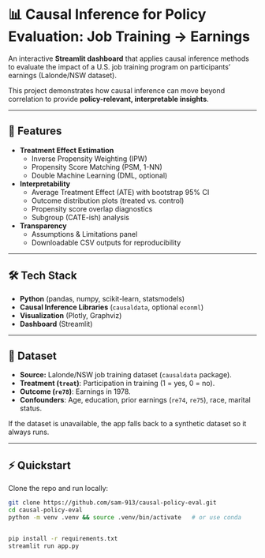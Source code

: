 # 📊 Causal Inference for Policy Evaluation: Job Training → Earnings

An interactive **Streamlit dashboard** that applies causal inference methods to evaluate the impact of a U.S. job training program on participants’ earnings (Lalonde/NSW dataset).

This project demonstrates how causal inference can move beyond correlation to provide **policy-relevant, interpretable insights**.

---

## 🚀 Features
- **Treatment Effect Estimation**
  - Inverse Propensity Weighting (IPW)
  - Propensity Score Matching (PSM, 1-NN)
  - Double Machine Learning (DML, optional)
- **Interpretability**
  - Average Treatment Effect (ATE) with bootstrap 95% CI
  - Outcome distribution plots (treated vs. control)
  - Propensity score overlap diagnostics
  - Subgroup (CATE-ish) analysis
- **Transparency**
  - Assumptions & Limitations panel
  - Downloadable CSV outputs for reproducibility

---

## 🛠️ Tech Stack
- **Python** (pandas, numpy, scikit-learn, statsmodels)
- **Causal Inference Libraries** (`causaldata`, optional `econml`)
- **Visualization** (Plotly, Graphviz)
- **Dashboard** (Streamlit)

---

## 📂 Dataset
- **Source:** Lalonde/NSW job training dataset (`causaldata` package).
- **Treatment (`treat`)**: Participation in training (1 = yes, 0 = no).
- **Outcome (`re78`)**: Earnings in 1978.
- **Confounders**: Age, education, prior earnings (`re74`, `re75`), race, marital status.

If the dataset is unavailable, the app falls back to a synthetic dataset so it always runs.

---

## ⚡ Quickstart

Clone the repo and run locally:
```bash
git clone https://github.com/sam-913/causal-policy-eval.git
cd causal-policy-eval
python -m venv .venv && source .venv/bin/activate   # or use conda


pip install -r requirements.txt
streamlit run app.py
